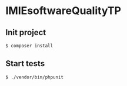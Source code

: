 # IMIEsoftwareQualityTP

## Init project
```shell
$ composer install
```

## Start tests
```shell
$ ./vendor/bin/phpunit
```